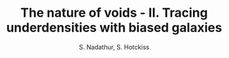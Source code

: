 ---
number: "17"
title: "The nature of voids - II. Tracing underdensities with biased galaxies"
arxiv_link: "https://arxiv.org/abs/1507.00197"
arxiv_id: "1507.00197"
author: "S. Nadathur, S. Hotckiss"
reviewed: True
journal: "MNRAS, 454, 889 (2015)"
---